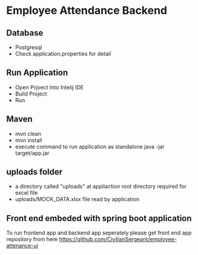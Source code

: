 # Employee Attendance Backend

## Database 
- Postgresql
- Check application.properties for detail
## Run Application
- Open Prjoect Into Intelij IDE 
- Build Project
- Run
## Maven 
 - mvn clean
 - mvn install
 - execute command to run application as standalone java -jar target/app.jar
## uploads folder
- a directory called "uploads" at appliaction root directory required for excel file 
- uploads/MOCK_DATA.xlsx file read by application

## Front end embeded with spring boot application
To run frontend app and backend app seperately please get front end app repository from here
https://github.com/CivilianSergeant/employee-attenance-ui

